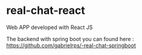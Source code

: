 # real-chat-react

Web APP developed with React JS

The backend with spring boot you can found here : https://github.com/gabrielrps/-real-chat-springboot
